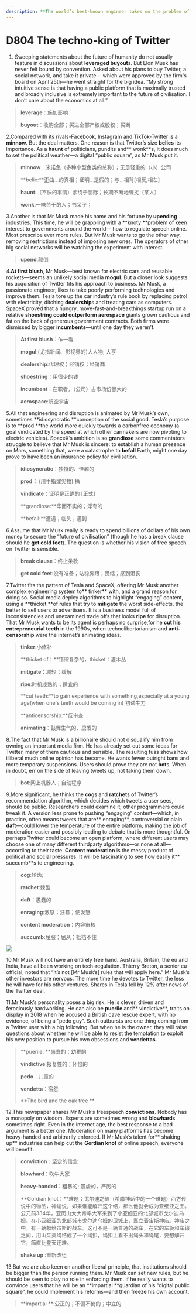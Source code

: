 ```yaml
---
description: **The world’s best-known engineer takes on the problem of free speech. We hope he succeeds.**
---
```


# D804 The techno-king of Twitter
1. Sweeping statements about the future of humanity do not usually feature in discussions about **leveraged buy­out**s. But Elon Musk has never felt bound by convention. Asked about his plans to buy Twitter, a social network, and take it private— which were approved by the firm's board on April 25th—he went straight for the big idea. “My strong intuitive sense is that having a public platform that is maximally trusted and broadly inclusive is extremely important to the future of civilisation. I don’t care about the economics at all.”

> **leverage**：施加影响
 > 
> **buy­out**：收购全部；买进全部产权或股权；买断
 > 

2.Compared with its rivals-Facebook, Instagram and TikTok-Twitter is a **minnow**. But the deal matters. One reason is that Twitter’s size **belies** its importance. As a **haunt** of politicians, pundits and** wonk**s, it does much to set the political weather—a digital “public square”, as Mr Musk put it.

> **minnow**：米诺鱼（多种小型鱼类的总称）；无足轻重的（小）公司
 > 
> **belie:**歪曲…的真相；证明…是假的；与…相背[相反,相左]
 > 
> **haunt**:（不快的事情）萦绕于脑际；长期不断地缠扰（某人）
 > 
> **wonk**:一味苦干的人；书呆子；
 > 

3.Another is that Mr Musk made his name and his fortune by **upending** industries. This time, he will be grappling with a **knoty **problem of keen interest to governments around the world— how to regulate speech online. Most prescribe ever more rules. But Mr Musk wants to go the other way, removing restrictions instead of imposing new ones. The operators of other big social networks will be watching the experiment with interest.

> **upend**:颠倒
 > 

4.**At first blush**, Mr Musk—best known for electric cars and reusable rockets—seems an unlikely social­ media **mogul**. But a closer look suggests his acquisition of Twitter fits his approach to business. Mr Musk, a passionate engineer, likes to take poorly performing technologies and improve them. Tesla tore up the car industry’s rule book by replacing petrol with electricity, ditching **dealership**s and treating cars as computers. SpaceX proved that a hungry, move-fast-and­-break­things startup run on a relative **shoestring **could outperform** aerospace** giants grown cautious and fat on the back of generous government contracts. Both firms were dismissed by bigger **incumbents**—until one day they weren’t.

> **At first blush**：乍一看
 > 
> **mogul**:(尤指新闻、影视界的)大人物; 大亨
 > 
> **dealership**:代理权；经销权；经销商
 > 
> **shoestring**：用很少的钱
 > 
> **incumbent**：在职者，（公司）占市场份额大的
 > 
> **aerospace**:航空宇宙
 > 

5.All that engineering and disruption is animated by Mr Musk’s own, sometimes **idiosyncratic **conception of the social good. Tesla’s purpose is to **prod **the world more quickly towards a carbon­free economy (a goal vindicated by the speed at which other carmakers are now pivoting to electric vehicles). SpaceX’s ambition is so **grandiose** some commentators struggle to believe that Mr Musk is sincere: to establish a human presence on Mars, something that, were a catastrophe to **befall** Earth, might one day prove to have been an insurance policy for civilisation.

> **idiosyncratic**：独特的、怪癖的
 > 
> **prod：** (用手指或尖物) 捅
 > 
> **vindicate**：证明是正确的 [正式]
 > 
> **grandiose:**华而不实的；浮夸的
 > 
> **befall:**遭遇；临头；遇到
 > 

6.Assume that Mr Musk really is ready to spend billions of dollars of his own money to secure the “future of civilisation” (though he has a break clause should he **get cold feet**). The question is whether his vision of free speech on Twitter is sensible.

> **break clause**：终止条款
 > 
> **get cold feet**:没有准备；站稳脚跟；畏缩；感到沮丧
 > 

7.Twitter fits the pattern of Tesla and SpaceX, offering Mr Musk another complex engineering system to** tinker** with, and a grand reason for doing so. Social media deploy algorithms to highlight “engaging” content, using a **thicket **of rules that try to **mitigate** the worst side-­effects, the better to sell users to advertisers. It is a business model full of inconsistencies and unexamined trade offs that looks **ripe** for disruption. That Mr Musk wants to be its agent is perhaps no surprise,for he **cut **his entrepreneurial** teeth** in the 1990s, when techno­libertarianism and **anti­censorship** were the internet’s animating ideas.

> **tinker**:小修补
 > 
> **thicket of：**错综复杂的，thicket：灌木丛
 > 
> **mitigate**：减轻；缓解
 > 
> **ripe**:时机成熟的；适宜的
 > 
> **cut teeth:**to gain experience with something,especially at a young age(when one's teeth would be coming in) 初试牛刀
 > 
> **anti­censorship:**反审查
 > 
> **animating**：鼓舞生气的、启发的
 > 

8.The fact that Mr Musk is a billionaire should not disqualify him from owning an important media firm. He has already set out some ideas for Twitter, many of them cautious and sensible. The resulting fuss shows how illiberal much online opinion has become. He wants fewer outright bans and more temporary suspensions. Users should prove they are not **bot**s. When in doubt, err on the side of leaving tweets up, not taking them down.

> **bot**:网上机器人；自动程序
 > 

9.More significant, he thinks the **cog**s and **ratchet**s of Twitter’s recommendation algorithm, which decides which tweets a user sees, should be public. Researchers could examine it; other programmers could tweak it. A version less prone to pushing “engaging” content—which, in practice, often means tweets that are** enraging**, controversial or plain **daft**—could lower the temperature of the entire platform, making the job of moderation easier and possibly leading to debate that is more thoughtful. Or perhaps Twitter could become an open platform, where different users may choose one of many different third­party algorithms—or none at all—according to their taste. **Content moderation** is the messy product of political and social pressures. It will be fascinating to see how easily it** succumb**s to engineering.

> **cog**:轮齿;
 > 
> **ratchet**:棘齿
 > 
> **daft**：愚蠢的
 > 
> **enraging**:激怒；狂暴；使发怒
 > 
> **content moderation**：内容审核
 > 
> **succumb**:屈服；屈从；抵挡不住
 > 

![](./archive/img/boxcnW8itHqzYkEdvRzEUpz6Shd.png)

10.Mr Musk will not have an entirely free hand. Australia, Britain, the  eu and India, have all been working on tech-­regulation. Thierry Breton, a senior eu official, noted that “It’s not [Mr Musk’s] rules that will apply here.” Mr Musk’s other investors are nervous. The more time he devotes to Twitter, the less he will have for his other ventures. Shares in Tesla fell by 12% after news of the Twitter deal.

11.Mr Musk’s personality poses a big risk. He is clever, driven and ferociously hard­working. He can also be **puerile** and** vindictive**, traits on display in 2018 when he accused a British cave rescue expert, with no evidence, of being a “pedo guy”. Such outbursts are one thing coming from a Twitter user with a big following. But when he is the owner, they will raise questions about whether he will be able to resist the temptation to exploit his new position to pursue his own obsessions and **vendettas**.

> **puerile: **愚蠢的；幼稚的
 > 
> **vindictive**:报复性的；怀恨的
 > 
> **pedo**：儿童的
 > 
> **vendetta**：宿怨
 > 
> **The bird and the oak tree **
 > 

12.This newspaper shares Mr Musk’s free­speech **convictions**. Nobody has a monopoly on wisdom. Experts are sometimes wrong and **blowhard**s sometimes right. Even in the internet age, the best response to a bad argument is a better one. Moderation on many platforms has become heavy-­handed and arbitrarily enforced. If Mr Musk’s talent for** shaking up** industries can help cut the **Gordian knot** of online speech, everyone will benefit.

> **conviction**：坚定的信念
 > 
> **blowhard**：吹牛大家
 > 
> **heavy-handed**：粗暴的; 暴虐的，严厉的
 > 
> **Gordian knot：**难题；戈尔迪之结（希腊神话中的一个难题）西方传说中的物品，神谕说，如果谁能解开这个结，那么他就会成为亚细亚之王。公元前334年，亚历山大大帝率大军来到了小亚细亚的北部城市戈尔迪乌姆。在小亚细亚的北部城市戈尔迪乌姆的卫城上，矗立着宙斯神庙。神庙之中，有一辆献给宙斯的战车。这可不是一辆普通的战车，在它的车轭和车辕之间，用山茱萸绳结成了一个绳扣，绳扣上看不出绳头和绳尾，要想解开它，简直比登天还难。
 > 
> **shake up** :重新改组
 > 

13.But we are also keen on another liberal principle, that institutions should be bigger than the person running them. Mr Musk can set new rules, but he should be seen to play no role in enforcing them. If he really wants to convince users that he will be an **impartial **guardian of his “digital public square”, he could implement his reforms—and then freeze his own account.

> **impartial **:公正的；不偏不倚的；中立的
 > 

